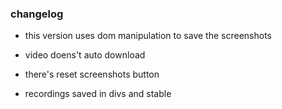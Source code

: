 ### changelog

- this version uses dom manipulation to save the screenshots 

- video doens't auto download 

- there's reset screenshots button

- recordings saved in divs and stable